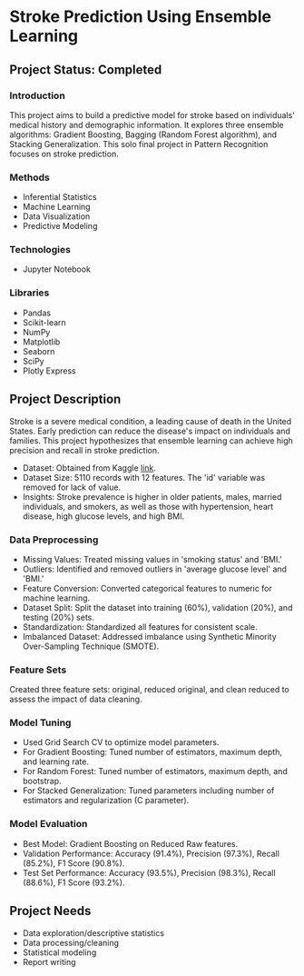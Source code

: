 # Stroke Prediction Using Ensemble Learning

## Project Status: Completed

### Introduction
This project aims to build a predictive model for stroke based on individuals' medical history and demographic information. It explores three ensemble algorithms: Gradient Boosting, Bagging (Random Forest algorithm), and Stacking Generalization. This solo final project in Pattern Recognition focuses on stroke prediction.

### Methods
- Inferential Statistics
- Machine Learning
- Data Visualization
- Predictive Modeling

### Technologies 
- Jupyter Notebook

### Libraries
- Pandas
- Scikit-learn
- NumPy
- Matplotlib
- Seaborn
- SciPy
- Plotly Express

## Project Description
Stroke is a severe medical condition, a leading cause of death in the United States. Early prediction can reduce the disease's impact on individuals and families. This project hypothesizes that ensemble learning can achieve high precision and recall in stroke prediction.

- Dataset: Obtained from Kaggle [link](https://www.kaggle.com/datasets/fedesoriano/stroke-prediction-dataset).
- Dataset Size: 5110 records with 12 features. The 'id' variable was removed for lack of value.
- Insights: Stroke prevalence is higher in older patients, males, married individuals, and smokers, as well as those with hypertension, heart disease, high glucose levels, and high BMI.

### Data Preprocessing
- Missing Values: Treated missing values in 'smoking status' and 'BMI.'
- Outliers: Identified and removed outliers in 'average glucose level' and 'BMI.'
- Feature Conversion: Converted categorical features to numeric for machine learning.
- Dataset Split: Split the dataset into training (60%), validation (20%), and testing (20%) sets.
- Standardization: Standardized all features for consistent scale.
- Imbalanced Dataset: Addressed imbalance using Synthetic Minority Over-Sampling Technique (SMOTE).

### Feature Sets
Created three feature sets: original, reduced original, and clean reduced to assess the impact of data cleaning.

### Model Tuning
- Used Grid Search CV to optimize model parameters.
- For Gradient Boosting: Tuned number of estimators, maximum depth, and learning rate.
- For Random Forest: Tuned number of estimators, maximum depth, and bootstrap.
- For Stacked Generalization: Tuned parameters including number of estimators and regularization (C parameter).

### Model Evaluation
- Best Model: Gradient Boosting on Reduced Raw features.
- Validation Performance: Accuracy (91.4%), Precision (97.3%), Recall (85.2%), F1 Score (90.8%).
- Test Set Performance: Accuracy (93.5%), Precision (98.3%), Recall (88.6%), F1 Score (93.2%).

## Project Needs
- Data exploration/descriptive statistics
- Data processing/cleaning
- Statistical modeling
- Report writing
